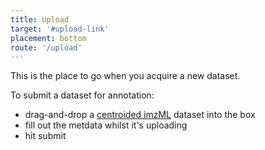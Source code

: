 ```yaml
---
title: Upload
target: '#upload-link'
placement: bottom
route: '/upload'
---
```


This is the place to go when you acquire a new dataset.

To submit a dataset for annotation:
- drag-and-drop a [centroided imzML](http://project.metaspace2020.eu/imzml) dataset into the box
- fill out the metdata whilst it's uploading
- hit submit
